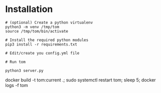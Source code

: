 # Installation

```
# (optional) Create a python virtualenv
python3 -m venv /tmp/tom
source /tmp/tom/bin/activate

# Install the required python modules
pip3 install -r requirements.txt

# Edit/create you config.yml file

# Run tom

python3 server.py

```
docker build -t tom:current .; sudo systemctl restart tom; sleep 5; docker logs -f tom
